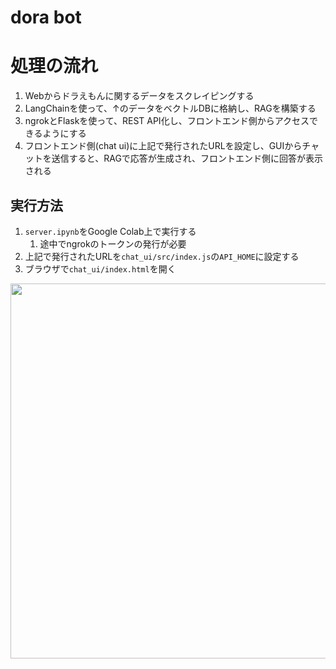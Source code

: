 # dora bot

# 処理の流れ
1. Webからドラえもんに関するデータをスクレイピングする
2. LangChainを使って、↑のデータをベクトルDBに格納し、RAGを構築する
3. ngrokとFlaskを使って、REST API化し、フロントエンド側からアクセスできるようにする
4. フロントエンド側(chat ui)に上記で発行されたURLを設定し、GUIからチャットを送信すると、RAGで応答が生成され、フロントエンド側に回答が表示される

## 実行方法
1. `server.ipynb`をGoogle Colab上で実行する
   1. 途中でngrokのトークンの発行が必要
2. 上記で発行されたURLを`chat_ui/src/index.js`の`API_HOME`に設定する
3. ブラウザで`chat_ui/index.html`を開く

<img width="600" src="example.png">
